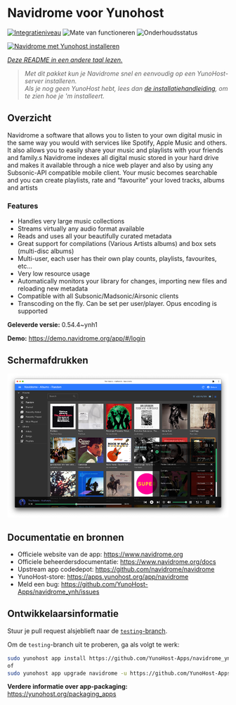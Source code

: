<!--
NB: Deze README is automatisch gegenereerd door <https://github.com/YunoHost/apps/tree/master/tools/readme_generator>
Hij mag NIET handmatig aangepast worden.
-->

# Navidrome voor Yunohost

[![Integratieniveau](https://apps.yunohost.org/badge/integration/navidrome)](https://ci-apps.yunohost.org/ci/apps/navidrome/)
![Mate van functioneren](https://apps.yunohost.org/badge/state/navidrome)
![Onderhoudsstatus](https://apps.yunohost.org/badge/maintained/navidrome)

[![Navidrome met Yunohost installeren](https://install-app.yunohost.org/install-with-yunohost.svg)](https://install-app.yunohost.org/?app=navidrome)

*[Deze README in een andere taal lezen.](./ALL_README.md)*

> *Met dit pakket kun je Navidrome snel en eenvoudig op een YunoHost-server installeren.*  
> *Als je nog geen YunoHost hebt, lees dan [de installatiehandleiding](https://yunohost.org/install), om te zien hoe je 'm installeert.*

## Overzicht

Navidrome a software that allows you to listen to your own digital music in the same way you would with services like Spotify, Apple Music and others. It also allows you to easily share your music and playlists with your friends and family.s
Navidrome indexes all digital music stored in your hard drive and makes it available through a nice web player and also by using any Subsonic-API compatible mobile client. Your music becomes searchable and you can create playlists, rate and “favourite” your loved tracks, albums and artists

### Features

- Handles very large music collections
- Streams virtually any audio format available
- Reads and uses all your beautifully curated metadata
- Great support for compilations (Various Artists albums) and box sets (multi-disc albums)
- Multi-user, each user has their own play counts, playlists, favourites, etc...
- Very low resource usage
- Automatically monitors your library for changes, importing new files and reloading new metadata
- Compatible with all Subsonic/Madsonic/Airsonic clients
- Transcoding on the fly. Can be set per user/player. Opus encoding is supported


**Geleverde versie:** 0.54.4~ynh1

**Demo:** <https://demo.navidrome.org/app/#/login>

## Schermafdrukken

![Schermafdrukken van Navidrome](./doc/screenshots/ss-desktop-player.png)

## Documentatie en bronnen

- Officiele website van de app: <https://www.navidrome.org>
- Officiele beheerdersdocumentatie: <https://www.navidrome.org/docs>
- Upstream app codedepot: <https://github.com/navidrome/navidrome>
- YunoHost-store: <https://apps.yunohost.org/app/navidrome>
- Meld een bug: <https://github.com/YunoHost-Apps/navidrome_ynh/issues>

## Ontwikkelaarsinformatie

Stuur je pull request alsjeblieft naar de [`testing`-branch](https://github.com/YunoHost-Apps/navidrome_ynh/tree/testing).

Om de `testing`-branch uit te proberen, ga als volgt te werk:

```bash
sudo yunohost app install https://github.com/YunoHost-Apps/navidrome_ynh/tree/testing --debug
of
sudo yunohost app upgrade navidrome -u https://github.com/YunoHost-Apps/navidrome_ynh/tree/testing --debug
```

**Verdere informatie over app-packaging:** <https://yunohost.org/packaging_apps>

